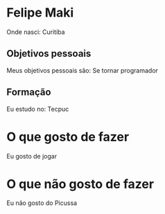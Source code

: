 # Felipe Maki
Onde nasci: Curitiba

## Objetivos pessoais 
Meus objetivos pessoais são: Se tornar programador

## Formação
Eu estudo no: Tecpuc

# O que gosto de fazer
Eu gosto de jogar 

# O que não gosto de fazer 
Eu não gosto do Picussa
